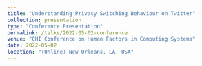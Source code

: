 ```yaml
---
title: "Understanding Privacy Switching Behaviour on Twitter​"
collection: presentation
type: "Conference Presentation"
permalink: /talks/2022-05-02-conference
venue: "CHI Conference on Human Factors in Computing Systems"
date: 2022-05-02
location: "(Online) New Orleans, LA, USA"
---
```

